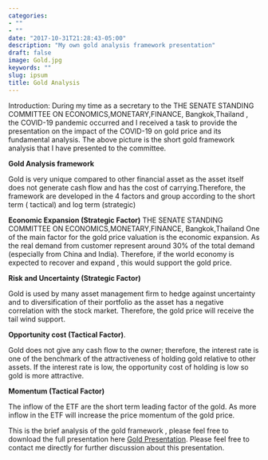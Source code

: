 ```yaml
---
categories:
- ""
- ""
date: "2017-10-31T21:28:43-05:00"
description: "My own gold analysis framework presentation"
draft: false
image: Gold.jpg
keywords: ""
slug: ipsum
title: Gold Analysis
---
```


Introduction: During my time as a secretary to the THE SENATE STANDING COMMITTEE ON ECONOMICS,MONETARY,FINANCE, Bangkok,Thailand , the COVID-19 pandemic occurred and I received a task to provide the presentation on the impact of the COVID-19 on gold price and its fundamental analysis. The above picture is the short gold framework analysis that I have presented to the committee. 

**Gold Analysis framework** 

Gold is very unique compared to other financial asset as the asset itself does not generate cash flow and has the cost of carrying.Therefore, the framework are developed in the 4 factors and group according to the short term ( tactical) and log term (strategic)

**Economic Expansion (Strategic Factor)**
THE SENATE STANDING COMMITTEE ON ECONOMICS,MONETARY,FINANCE, Bangkok,Thailand
One of the main factor for the gold price valuation is the economic expansion. As the real demand from customer represent around 30% of the total demand (especially from China and India). Therefore, if the world economy is expected to recover and expand , this would support the gold price.

**Risk and Uncertainty (Strategic Factor)**

Gold is used by many asset management firm to hedge against uncertainty and to diversification of their portfolio as the asset has a negative correlation with the stock market. Therefore, the gold price will receive the tail wind support. 

**Opportunity cost (Tactical Factor)**.

Gold does not give any cash flow to the owner; therefore, the interest rate is one of the benchmark of the attractiveness of holding gold relative to other assets. If the interest rate is low, the opportunity cost of holding is low so gold is more attractive. 

**Momentum (Tactical Factor)**

The inflow of the ETF are the short term leading factor of the gold. As more inflow in the ETF will increase the price momentum of the gold price.

This is the brief analysis of the gold framework , please feel free to download the full presentation here [Gold Presentation](https://drive.google.com/file/d/1_pk8-R-vG9T7goYkhkCSwfE2wFRGQFQr/view?usp=sharing). Please feel free to contact me directly for further discussion about this presentation. 